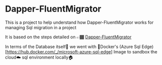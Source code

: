 # Dapper-FluentMigrator
This is a project to help understand how Dapper-FluentMigrator works for managing Sql migration in a project

It is based on the steps detailed on 👉🏾 [Dapper-FluentMigrator](https://code-maze.com/dapper-migrations-fluentmigrator-aspnetcore)

In terms of the Database itself👀 we went with 🐳Docker's (Azure Sql Edge)[https://hub.docker.com/_/microsoft-azure-sql-edge] Image to sandbox the cloud☁️ sql environment locally🏠


